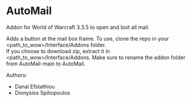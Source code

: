 # AutoMail
Addon for World of Warcraft 3.3.5 to open and loot all mail.

Adds a button at the mail box frame. To use, clone the repo in your <path_to_wow>/Interface/Addons folder.\
If you choose to download zip, extract it in <path_to_wow>/Interface/Addons. Make sure to rename the addon folder from AutoMail-main to AutoMail.

Authors:
* Danai Efstathiou
* Dionysios Spiliopoulos
